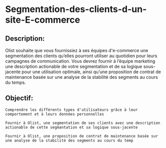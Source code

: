 # Segmentation-des-clients-d-un-site-E-commerce

##  Description:

Olist souhaite que vous fournissiez à ses équipes d'e-commerce une segmentation des clients qu’elles pourront utiliser au quotidien pour leurs campagnes de communication. Vous devrez fournir à l’équipe marketing une description actionable de votre segmentation et de sa logique sous-jacente pour une utilisation optimale, ainsi qu’une proposition de contrat de maintenance basée sur une analyse de la stabilité des segments au cours du temps.
##  Objectif:

    Comprendre les différents types d'utilisateurs grâce à leur comportement et à leurs données personnelles

    Fournir à Olist, une segmentation de ses clients avec une description actionable de cette segmantation et sa logique sous-jacente

    Fournir à Olist, une proposition de contrat de maintenance basée sur une analyse de la stabilité des segments au cours du temp

